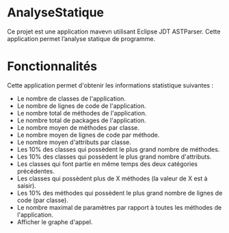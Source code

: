 # AnalyseStatique
Ce projet est une application mavevn utilisant Eclipse JDT ASTParser. Cette application permet l’analyse statique de programme.

# Fonctionnalités
Cette application permet d'obtenir les informations statistique suivantes :

- Le nombre de classes de l'application.  
- Le nombre de lignes de code de l'application.  
- Le nombre total de méthodes de l'application.  
- Le nombre total de packages de l'application.  
- Le nombre moyen de méthodes par classe.  
- Le nombre moyen de lignes de code par méthode.  
- Le nombre moyen d'attributs par classe.  
- Les 10% des classes qui possèdent le plus grand nombre de méthodes.  
- Les 10% des classes qui possèdent le plus grand nombre d'attributs.  
- Les classes qui font partie en même temps des deux catégories précédentes.  
- Les classes qui possèdent plus de X méthodes (la valeur de X est à saisir).  
- Les 10% des méthodes qui possèdent le plus grand nombre de lignes de code (par classe).  
- Le nombre maximal de paramètres par rapport à toutes les méthodes de l'application.  
- Afficher le graphe d'appel.  
